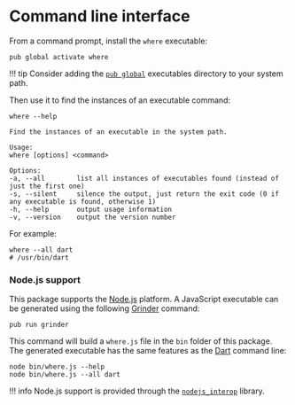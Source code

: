 # Command line interface
From a command prompt, install the `where` executable:

```shell
pub global activate where
```

!!! tip
    Consider adding the [`pub global`](https://www.dartlang.org/tools/pub/cmd/pub-global) executables directory to your system path.

Then use it to find the instances of an executable command:

```shell
where --help

Find the instances of an executable in the system path.

Usage:
where [options] <command>

Options:
-a, --all        list all instances of executables found (instead of just the first one)
-s, --silent     silence the output, just return the exit code (0 if any executable is found, otherwise 1)
-h, --help       output usage information
-v, --version    output the version number
```

For example:

```shell
where --all dart
# /usr/bin/dart
```

### Node.js support
This package supports the [Node.js](https://nodejs.org) platform.
A JavaScript executable can be generated using the following [Grinder](http://google.github.io/grinder.dart) command:

```shell
pub run grinder
```

This command will build a `where.js` file in the `bin` folder of this package.
The generated executable has the same features as the [Dart](https://www.dartlang.org) command line:

```shell
node bin/where.js --help
node bin/where.js --all dart
```

!!! info
    Node.js support is provided through the [`nodejs_interop`](https://pub.dartlang.org/packages/nodejs_interop) library.
